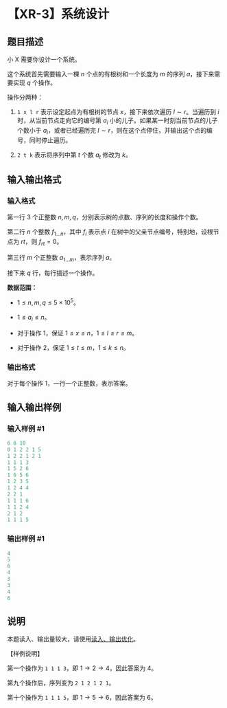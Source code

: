 # 【XR-3】系统设计

## 题目描述

小 X 需要你设计一个系统。

这个系统首先需要输入一棵 $n$ 个点的有根树和一个长度为 $m$ 的序列 $a$，接下来需要实现 $q$ 个操作。

操作分两种：

1. `1 x l r` 表示设定起点为有根树的节点 $x$，接下来依次遍历 $l \sim r$。当遍历到 $i$ 时，从当前节点走向它的编号第 $a_i$ 小的儿子。如果某一时刻当前节点的儿子个数小于 $a_i$，或者已经遍历完 $l \sim r$，则在这个点停住，并输出这个点的编号，同时停止遍历。

2. `2 t k` 表示将序列中第 $t$ 个数 $a_t$ 修改为 $k$。

## 输入输出格式

### 输入格式

第一行 $3$ 个正整数 $n,m,q$，分别表示树的点数、序列的长度和操作个数。

第二行 $n$ 个整数 $f_{1 \dots n}$，其中 $f_i$ 表示点 $i$ 在树中的父亲节点编号，特别地，设根节点为 $rt$，则 $f_{rt} = 0$。

第三行 $m$ 个正整数 $a_{1 \dots m}$，表示序列 $a$。

接下来 $q$ 行，每行描述一个操作。

**数据范围：**

- $1 \le n,m,q \le 5 \times 10 ^ 5$。

- $1 \le a_i \le n$。

- 对于操作 $1$，保证 $1 \le x \le n$，$1 \le l \le r \le m$。

- 对于操作 $2$，保证 $1 \le t \le m$，$1 \le k \le n$。

### 输出格式

对于每个操作 $1$，一行一个正整数，表示答案。

## 输入输出样例

### 输入样例 #1

```cpp
6 6 10
0 1 2 2 1 5
1 2 2 1 2 1
1 1 1 3
1 5 2 6
1 6 5 6
1 2 3 5
1 2 4 4
2 2 1
1 1 1 6
1 1 2 4
2 1 2
1 1 1 5

```
### 输出样例 #1

```cpp
4
5
6
4
3
3
4
6

```
## 说明

本题读入、输出量较大，请使用[读入、输出优化](https://oi-wiki.org/misc/io/)。

【样例说明】

第一个操作为 `1 1 1 3`，即 $1 \rightarrow 2 \rightarrow 4$，因此答案为 $4$。

第九个操作后，序列变为 `2 1 2 1 2 1`。

第十个操作为 `1 1 1 5`，即 $1 \rightarrow 5 \rightarrow 6$，因此答案为 $6$。

